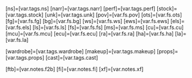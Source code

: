 
[ns]=[var.tags.ns]
[narr]=[var.tags.narr]
[perf]=[var.tags.perf]
[stock]=[var.tags.stock]
[unk]=[var.tags.unk]
[pov]=[var.fs.pov]
[ots]=[var.fs.ots]
[fg]=[var.fs.fg]
[bg]=[var.fs.bg]
[ws]=[var.fs.ws]
[ews]=[var.fs.ews]
[els]=[var.fs.els]
[ls]=[var.fs.ls]
[fs]=[var.fs.fs]
[ms]=[var.fs.ms]
[cu]=[var.fs.cu]
[mcu]=[var.fs.mcu]
[ecu]=[var.fs.ecu]
[ra]=[var.fs.ra]
[ha]=[var.fs.ha]
[la]=[var.fs.la]

[wardrobe]=[var.tags.wardrobe]
[makeup]=[var.tags.makeup]
[props]=[var.tags.props]
[cast]=[var.tags.cast]

[ftb]=[var.notes.f2b]
[fi]=[var.notes.fi]
[xf]=[var.notes.xf]
